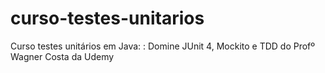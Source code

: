 # curso-testes-unitarios
Curso testes unitários em Java: : Domine JUnit 4, Mockito e TDD do Profº Wagner Costa da Udemy
